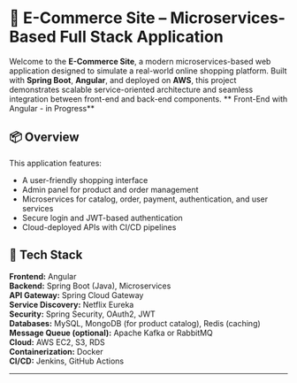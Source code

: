 # 🛒 E-Commerce Site – Microservices-Based Full Stack Application

Welcome to the **E-Commerce Site**, a modern microservices-based web application designed to simulate a real-world online shopping platform. Built with **Spring Boot**, **Angular**, and deployed on **AWS**, this project demonstrates scalable service-oriented architecture and seamless integration between front-end and back-end components.
** Front-End with Angular - in Progress**
## 📦 Overview

This application features:
- A user-friendly shopping interface
- Admin panel for product and order management
- Microservices for catalog, order, payment, authentication, and user services
- Secure login and JWT-based authentication
- Cloud-deployed APIs with CI/CD pipelines

## 🚀 Tech Stack

**Frontend:** Angular  
**Backend:** Spring Boot (Java), Microservices  
**API Gateway:** Spring Cloud Gateway  
**Service Discovery:** Netflix Eureka  
**Security:** Spring Security, OAuth2, JWT  
**Databases:** MySQL, MongoDB (for product catalog), Redis (caching)  
**Message Queue (optional):** Apache Kafka or RabbitMQ  
**Cloud:** AWS EC2, S3, RDS  
**Containerization:** Docker  
**CI/CD:** Jenkins, GitHub Actions

---



